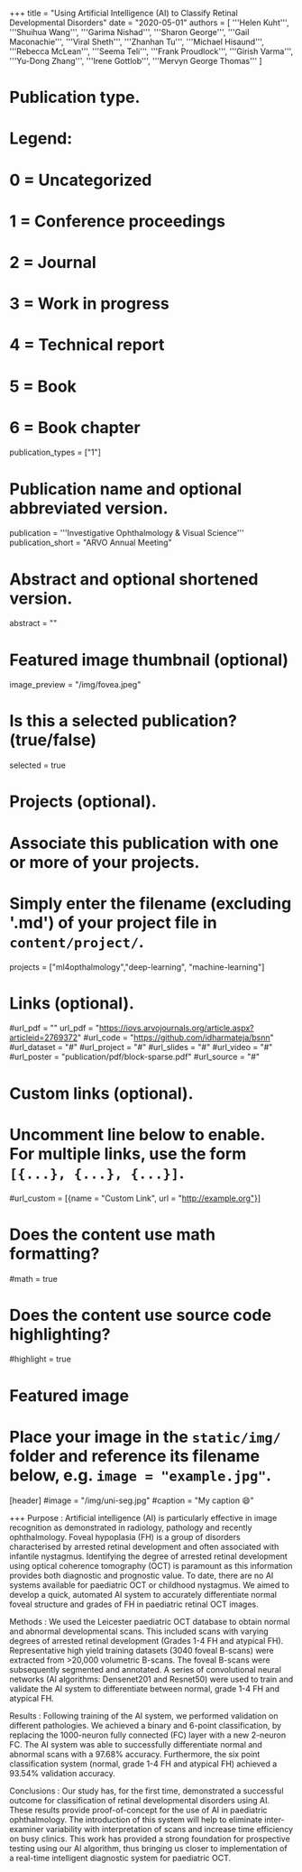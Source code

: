 +++
title = "Using Artificial Intelligence (AI) to Classify Retinal Developmental Disorders"
date = "2020-05-01"
authors = [
    '''Helen Kuht''',
    '''Shuihua Wang''',
    '''Garima Nishad''',
    '''Sharon George''',
    '''Gail Maconachie''',
    '''Viral Sheth''',
    '''Zhanhan Tu''',
    '''Michael Hisaund''',
    '''Rebecca McLean''',
    '''Seema Teli''',
    '''Frank Proudlock''',
    '''Girish Varma''',
    '''Yu-Dong Zhang''',
    '''Irene Gottlob''',
    '''Mervyn George Thomas'''
]

# Publication type.
# Legend:
# 0 = Uncategorized
# 1 = Conference proceedings
# 2 = Journal
# 3 = Work in progress
# 4 = Technical report
# 5 = Book
# 6 = Book chapter
publication_types = ["1"]

# Publication name and optional abbreviated version.
publication = '''Investigative Ophthalmology & Visual Science'''
publication_short = "ARVO Annual Meeting"

# Abstract and optional shortened version.
abstract = ""

# Featured image thumbnail (optional)
image_preview = "/img/fovea.jpeg"

# Is this a selected publication? (true/false)
selected = true

# Projects (optional).
#   Associate this publication with one or more of your projects.
#   Simply enter the filename (excluding '.md') of your project file in `content/project/`.
projects = ["ml4opthalmology","deep-learning", "machine-learning"]

# Links (optional).
#url_pdf = ""
url_pdf = "https://iovs.arvojournals.org/article.aspx?articleid=2769372"
#url_code = "https://github.com/idharmateja/bsnn"
#url_dataset = "#"
#url_project = "#"
#url_slides = "#"
#url_video = "#"
#url_poster = "publication/pdf/block-sparse.pdf"
#url_source = "#"

# Custom links (optional).
#   Uncomment line below to enable. For multiple links, use the form `[{...}, {...}, {...}]`.
#url_custom = [{name = "Custom Link", url = "http://example.org"}]

# Does the content use math formatting?
#math = true

# Does the content use source code highlighting?
#highlight = true

# Featured image
# Place your image in the `static/img/` folder and reference its filename below, e.g. `image = "example.jpg"`.
[header]
#image = "/img/uni-seg.jpg"
#caption = "My caption :smile:"


+++
Purpose : Artificial intelligence (AI) is particularly effective in image recognition as demonstrated in radiology, pathology and recently ophthalmology. Foveal hypoplasia (FH) is a group of disorders characterised by arrested retinal development and often associated with infantile nystagmus. Identifying the degree of arrested retinal development using optical coherence tomography (OCT) is paramount as this information provides both diagnostic and prognostic value. To date, there are no AI systems available for paediatric OCT or childhood nystagmus. We aimed to develop a quick, automated AI system to accurately differentiate normal foveal structure and grades of FH in paediatric retinal OCT images.

Methods : We used the Leicester paediatric OCT database to obtain normal and abnormal developmental scans. This included scans with varying degrees of arrested retinal development (Grades 1-4 FH and atypical FH). Representative high yield training datasets (3040 foveal B-scans) were extracted from >20,000 volumetric B-scans. The foveal B-scans were subsequently segmented and annotated. A series of convolutional neural networks (AI algorithms: Densenet201 and Resnet50) were used to train and validate the AI system to differentiate between normal, grade 1-4 FH and atypical FH.

Results : Following training of the AI system, we performed validation on different pathologies. We achieved a binary and 6-point classification, by replacing the 1000-neuron fully connected (FC) layer with a new 2-neuron FC. The AI system was able to successfully differentiate normal and abnormal scans with a 97.68% accuracy. Furthermore, the six point classification system (normal, grade 1-4 FH and atypical FH) achieved a 93.54% validation accuracy.

Conclusions : Our study has, for the first time, demonstrated a successful outcome for classification of retinal developmental disorders using AI. These results provide proof-of-concept for the use of AI in paediatric ophthalmology. The introduction of this system will help to eliminate inter-examiner variability with interpretation of scans and increase time efficiency on busy clinics. This work has provided a strong foundation for prospective testing using our AI algorithm, thus bringing us closer to implementation of a real-time intelligent diagnostic system for paediatric OCT.